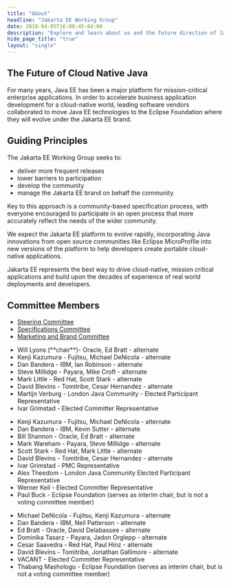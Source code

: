 ```yaml
---
title: "About"
headline: "Jakarta EE Working Group"
date: 2018-04-05T16:09:45-04:00
description: "Explore and learn about us and the future direction of Jakarta EE."
hide_page_title: "true"
layout: "single"
---
```


## The Future of Cloud Native Java

For many years, Java EE has been a major platform for mission-critical enterprise applications. In order to accelerate business application development for a cloud-native world, leading software vendors collaborated to move Java EE technologies to the Eclipse Foundation where they will evolve under the Jakarta EE brand. 

## Guiding Principles
The Jakarta EE Working Group seeks to:

* deliver more frequent releases
* lower barriers to participation
* develop the community
* manage the Jakarta EE brand on behalf the community

Key to this approach is a community-based specification process, with everyone encouraged to participate in an open process that more accurately reflect the needs of the wider community.

We expect the Jakarta EE platform to evolve rapidly, incorporating Java innovations from open source communities like Eclipse MicroProfile into new versions of the platform to help developers create portable cloud-native applications. 

Jakarta EE represents the best way to drive cloud-native, mission critical applications and build upon the decades of experience of real world deployments and developers.

## Committee Members  

<nav>
    <ul class="nav nav-tabs" id="nav-tab" role="tablist">
        <li role="presentation" class="active"><a id="steering-committee-tab" data-toggle="tab" href="#steering-committee" role="tab" aria-controls="steering-committee" aria-selected="true">Steering Committee</a></li>
        <li role="presentation"><a id="specifications-committee-tab" data-toggle="tab" href="#specifications-committee" role="tab" aria-controls="specifications-committee" aria-selected="true">Specifications Committee</a></li>
        <li role="presentation"><a id="marketing-brand-committee-tab" data-toggle="tab" href="#marketing-brand-committee" role="tab" aria-controls="marketing-brand-committee" aria-selected="true">Marketing and Brand Committee</a></li>
    </ul>
</nav>
<div class="tab-content">
    <div class="tab-pane active" id="steering-committee" role="tabpanel" aria-labelledby="steering-committee-tab">
        <ul>
            <li>Will Lyons (**chair**)- Oracle, Ed Bratt - alternate</li>
            <li>Kenji Kazumura - Fujitsu, Michael DeNicola - alternate</li>
            <li>Dan Bandera - IBM, Ian Robinson - alternate</li>
            <li>Steve Millidge - Payara, Mike Croft - alternate</li>
            <li>Mark Little - Red Hat, Scott Stark - alternate</li>
            <li>David Blevins - Tomitribe, Cesar Hernandez - alternate</li>
            <li>Martijn Verburg - London Java Community - Elected Participant Representative</li>
            <li>Ivar Grimstad - Elected Committer Representative</li>
        </ul>
    </div>
    <div class="tab-pane" id="specifications-committee" role="tabpanel" aria-labelledby="specifications-committee-tab">
        <ul>
            <li>Kenji Kazumura - Fujitsu, Michael DeNicola - alternate</li>
            <li>Dan Bandera - IBM, Kevin Sutter - alternate</li>
            <li>Bill Shannon - Oracle, Ed Bratt - alternate</li>
            <li>Mark Wareham - Payara, Steve Millidge - alternate</li>
            <li>Scott Stark - Red Hat, Mark Little - alternate</li>
            <li>David Blevins - Tomitribe, Cesar Hernandez - alternate</li>
            <li>Ivar Grimstad - PMC Representative</li>
            <li>Alex Theedom - London Java Community Elected Participant Representative</li>
            <li>Werner Keil - Elected Committer Representative</li>
            <li>Paul Buck - Eclipse Foundation (serves as interim chair, but is not a voting committee member)</li>
        </ul>
    </div>
    <div class="tab-pane" id="marketing-brand-committee" role="tabpanel" aria-labelledby="marketing-brand-committee-tab">
        <ul>
			<li>Michael DeNicola - Fujitsu, Kenji Kazumura - alternate</li>
			<li>Dan Bandera - IBM, Neil Patterson - alternate</li>
			<li>Ed Bratt - Oracle, David Delabassee - alternate</li>
			<li>Dominika Tasarz - Payara, Jadon Orglepp - alternate</li>
			<li>Cesar Saavedra - Red Hat, Paul Hinz - alternate</li>
			<li>David Blevins - Tomitribe, Jonathan Gallimore - alternate</li>
			<li>VACANT - Elected Committer Representative</li>
			<li>Thabang Mashologu - Eclipse Foundation (serves as interim chair, but is not a voting committee member)</li>
        </ul>
    </div>
</div>
